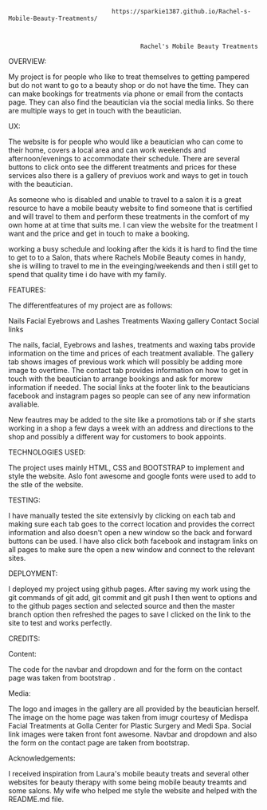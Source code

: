                                  https://sparkie1387.github.io/Rachel-s-Mobile-Beauty-Treatments/
                                       
                                       
                                       
                                         Rachel's Mobile Beauty Treatments
    

OVERVIEW:

My project is for people who like to treat themselves to getting pampered but do not want to go
to a beauty shop or do not have the time. They can can make bookings for treatments via phone or email from the contacts page.
They can also find the beautician via the social media links. So there are multiple ways to get in touch with the beautician.


UX:

The website is for people who would like a beautician who can come to their home, covers a local area and can work 
weekends and afternoon/evenings to accommodate their schedule.
There are several buttons to click onto see the different treatments and prices for these services also there is a gallery of previuos work
and ways to get in touch with the beautician.

As someone who is disabled and unable to travel to a salon it is a great resource to have a mobile beauty website to find someone that is certified and will travel 
to them and perform these treatments in the comfort of my own home at at time that suits me. I can view the website for the treatment I want and the price 
and get in touch to make a booking.

working a busy schedule and looking after the kids it is hard to find the time to get to to a Salon, thats where Rachels Mobile Beauty comes in handy, 
she is willing to travel to me in the eveinging/weekends and then i still get to spend that quality time i do have with my family.


FEATURES:

The differentfeatures of my project are as follows:

Nails 
Facial
Eyebrows and Lashes
Treatments
Waxing
gallery
Contact
Social links

The nails, facial, Eyebrows and lashes, treatments and waxing tabs provide information on the time and prices of each treatment avaliable.
The gallery tab shows images of previous work which will possibly be adding more image to overtime.
The contact tab provides information on how to get in touch with the beautician to arrange bookings and ask for morew information if needed.
The social links at the footer link to the beauticians facebook and instagram pages so people can see of any new information avaliable.

New feautres may be added to the site like a promotions tab or if she starts working in a shop a few days a week with an address and directions to the shop
and possibly a different way for customers to book appoints.


TECHNOLOGIES USED:

The project uses mainly HTML, CSS and BOOTSTRAP to implement and style the website.
Aslo font awesome and google fonts were used to add to the stle of the website.


TESTING:

I have manually tested the site extensivly by clicking on each tab and making sure each tab goes to the correct location and provides the correct information and also
doesn't open a new window so the back and forward buttons can be used. I have also click both facebook and instagram links on all pages to make sure the open a new window and 
connect to the relevant sites.


DEPLOYMENT:

I deployed my project using github pages. After saving my work using the git commands of git add, git commit and git push I then went to options and to the github pages section
and selected source and then the master branch option then refreshed the pages to save I clicked on the link to the site to test and works perfectly.



CREDITS:


Content:

The code for the navbar and dropdown and for the form on the contact page was taken from bootstrap . 

Media:

The logo and images in the gallery are all provided by the beautician herself.
The image on the home page was taken from imugr courtesy of Medispa Facial Treatments at Golla Center for Plastic Surgery and Medi Spa.
Social link images were taken front font awesome.
Navbar and dropdown and also the form on the contact page are taken from bootstrap.

Acknowledgements:

I received inspiration from Laura's mobile beauty treats and several other websites for beauty
therapy with some being mobile beauty treamts and some salons.
My wife who helped me style the website and helped with the README.md file.